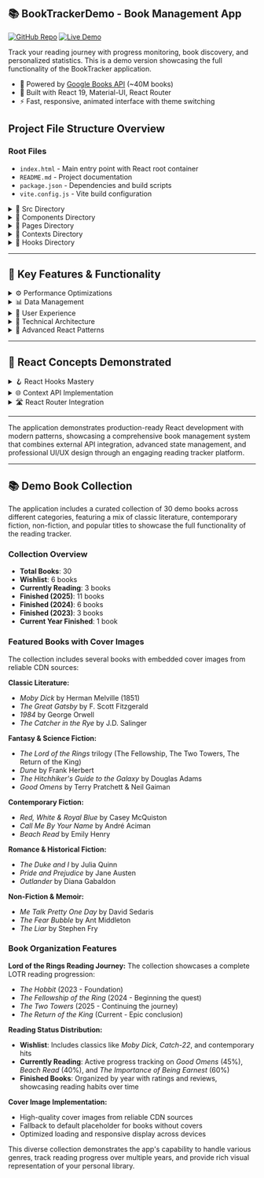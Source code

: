 ## 📚 BookTrackerDemo - Book Management App
[![GitHub Repo](https://img.shields.io/badge/GitHub-Repo-blue?logo=github)](https://github.com/tatoslover/Mini-Project-2)
[![Live Demo](https://img.shields.io/badge/Live%20Demo-Netlify-brightgreen?logo=netlify)](https://booktrackerdemo.netlify.app/booktracker-demo)

Track your reading journey with progress monitoring, book discovery, and personalized statistics. This is a demo version showcasing the full functionality of the BookTracker application.

- 📖 Powered by [Google Books API](https://developers.google.com/books) (~40M books)
- 🎨 Built with React 19, Material-UI, React Router
- ⚡ Fast, responsive, animated interface with theme switching

## Project File Structure Overview

### Root Files
- `index.html` - Main entry point with React root container
- `README.md` - Project documentation
- `package.json` - Dependencies and build scripts
- `vite.config.js` - Vite build configuration

<details>
<summary>📁 Src Directory</summary>

- `src/main.jsx` - Application entry point with React 19 rendering
- `src/App.jsx` - Root component with routing and context providers
- `src/App.css` - Global styles and CSS custom properties
</details>

<details>
<summary>📁 Components Directory</summary>

`components/BookCard.jsx` - Individual Book Display
- Comprehensive book information with cover images
- Interactive rating system with 5-star reviews
- Status management (Wishlist → Currently Reading → Finished)
- Progress tracking with visual indicators
- Context menu with edit/delete/status change options

`components/BookForm.jsx` - Add/Edit Book Interface
- Integrated Google Books API search with real-time results
- Auto-fill functionality from search results
- Comprehensive form validation
- Dynamic fields based on book status
- Image preview and URL validation

`components/BookTrackerLayout.jsx` - Navigation Layout
- Responsive sidebar navigation with book counts
- Animated book logo with page-turning effects
- Theme toggle (Light/Dark mode)
- Mobile-optimized drawer navigation
- Reading statistics in sidebar
</details>

<details>
<summary>📁 Pages Directory</summary>

`pages/BookTrackerHome.jsx` - Dashboard Overview
- Reading statistics and progress analytics
- Recently finished books showcase
- Currently reading books with progress bars
- Quick action buttons and navigation shortcuts
- Motivational reading insights

`pages/AllBooks.jsx` - Complete Library Management
- Advanced filtering system (status, author, rating, year)
- Multi-criteria search and sorting options
- Grid/List view toggle
- Bulk operations and batch status changes
- Real-time filtering with 400+ books support

`pages/WishlistPage.jsx` - Want to Read Collection
- Books organized by categories and genres
- Reading challenge calculations
- Estimated reading time analysis
- Quick add workflow from search
- Progress tracking towards reading goals

`pages/CurrentlyReadingPage.jsx` - Active Reading Tracker
- Visual progress bars with percentage completion
- Quick progress updates with interactive sliders
- Reading statistics (pages read/remaining)
- Books grouped by progress ranges
- Motivational tips and reading insights

`pages/FinishedPage.jsx` - Completed Books Archive
- Achievement display with reading milestones
- Interactive rating and review system
- Reading pattern analysis and insights
- Top-rated books showcase
- Year-over-year reading statistics
</details>

<details>
<summary>📁 Contexts Directory</summary>

`contexts/BookContext.jsx` - Global Book State Management
- `useReducer` for complex state transitions
- CRUD operations (Create, Read, Update, Delete)
- Automatic status transitions based on progress
- Local storage persistence with cross-tab sync
- Book statistics and analytics calculation

`contexts/AuthContext.jsx` - Authentication & User Management
- User authentication with demo login system
- Forgot password functionality with reset codes
- Session persistence and state management
- User profile data and reading statistics
- Demo book collection initialization
- Cross-component authentication state

`contexts/ThemeContext.jsx` - Theme Management System
- Light/Dark mode switching with system preference detection
- Custom Material-UI theme configurations
- localStorage persistence for theme preferences
- Dynamic theme transitions and animations
</details>

<details>
<summary>📁 Hooks Directory</summary>

`hooks/useBookSearch.js` - Google Books API Integration
- Real-time book search with debouncing
- Error handling and retry mechanisms
- Loading states and progress tracking
- Data transformation from API format
- Search result caching for performance

`hooks/useLocalStorage.js` - Storage Utilities
- Cross-tab synchronization with storage events
- Data validation and migration support
- Automatic cleanup and garbage collection
- Conflict resolution for concurrent updates
</details>

---

## 🎯 Key Features & Functionality

<details>
<summary>⚙️ Performance Optimizations</summary>

- React.memo for expensive component re-renders
- useCallback optimization for event handlers
- Bundle optimization with Vite code splitting
- Lazy loading of book images and metadata
- Efficient re-rendering with proper dependency arrays
</details>

<details>
<summary>📊 Data Management</summary>

- Google Books API integration for book discovery
- Local storage persistence across browser sessions
- Cross-tab synchronization for multi-window support
- Automatic data migration and schema evolution
- Real-time search with instant results
</details>

<details>
<summary>📱 User Experience</summary>

- Mobile-first responsive design with Material-UI
- Smooth page transitions and loading animations
- Interactive progress tracking with sliders
- Theme switching (Light/Dark) with persistence
- Advanced filtering and sorting capabilities
- Accessibility features (keyboard navigation, ARIA labels)
</details>

<details>
<summary>🧱 Technical Architecture</summary>

- Modern React 19 with functional components and hooks
- Context API for global state management
- React Router for client-side navigation
- Material-UI component library with custom theming
- Vite for fast development and optimized builds
- ESLint for code quality and consistency
</details>

<details>
<summary>🎨 Advanced React Patterns</summary>

- useReducer for complex state management
- Custom hooks for reusable logic
- Context providers for global state
- Component composition patterns
- Performance optimization techniques
- Error boundaries and graceful error handling
</details>

---

## 🚀 React Concepts Demonstrated

<details>
<summary>🪝 React Hooks Mastery</summary>

- `useState` - Local component state management
- `useEffect` - Side effects and lifecycle management
- `useReducer` - Complex state transitions in BookContext
- `useContext` - Global state consumption
- `useCallback` - Performance optimization for API calls
- `useMemo` - Expensive calculations (filtering, sorting)
- Custom hooks (`useBookSearch`, `useLocalStorage`)
</details>

<details>
<summary>🌐 Context API Implementation</summary>

- Multiple context providers (BookContext, ThemeContext)
- Provider pattern for clean state separation
- Cross-component communication
- State persistence and synchronization
</details>

<details>
<summary>🛣️ React Router Integration</summary>

- Nested routing with layout components
- Programmatic navigation
- Route parameters and query strings
- Protected routes and redirects
</details>

---

The application demonstrates production-ready React development with modern patterns, showcasing a comprehensive book management system that combines external API integration, advanced state management, and professional UI/UX design through an engaging reading tracker platform.

---

## 📚 Demo Book Collection

The application includes a curated collection of 30 demo books across different categories, featuring a mix of classic literature, contemporary fiction, non-fiction, and popular titles to showcase the full functionality of the reading tracker.

### Collection Overview
- **Total Books**: 30
- **Wishlist**: 6 books
- **Currently Reading**: 3 books
- **Finished (2025)**: 11 books
- **Finished (2024)**: 6 books
- **Finished (2023)**: 3 books
- **Current Year Finished**: 1 book

### Featured Books with Cover Images
The collection includes several books with embedded cover images from reliable CDN sources:

**Classic Literature:**
- *Moby Dick* by Herman Melville (1851)
- *The Great Gatsby* by F. Scott Fitzgerald
- *1984* by George Orwell
- *The Catcher in the Rye* by J.D. Salinger

**Fantasy & Science Fiction:**
- *The Lord of the Rings* trilogy (The Fellowship, The Two Towers, The Return of the King)
- *Dune* by Frank Herbert
- *The Hitchhiker's Guide to the Galaxy* by Douglas Adams
- *Good Omens* by Terry Pratchett & Neil Gaiman

**Contemporary Fiction:**
- *Red, White & Royal Blue* by Casey McQuiston
- *Call Me By Your Name* by André Aciman
- *Beach Read* by Emily Henry

**Romance & Historical Fiction:**
- *The Duke and I* by Julia Quinn
- *Pride and Prejudice* by Jane Austen
- *Outlander* by Diana Gabaldon

**Non-Fiction & Memoir:**
- *Me Talk Pretty One Day* by David Sedaris
- *The Fear Bubble* by Ant Middleton
- *The Liar* by Stephen Fry

### Book Organization Features

**Lord of the Rings Reading Journey:**
The collection showcases a complete LOTR reading progression:
- *The Hobbit* (2023 - Foundation)
- *The Fellowship of the Ring* (2024 - Beginning the quest)
- *The Two Towers* (2025 - Continuing the journey)
- *The Return of the King* (Current - Epic conclusion)

**Reading Status Distribution:**
- **Wishlist**: Includes classics like *Moby Dick*, *Catch-22*, and contemporary hits
- **Currently Reading**: Active progress tracking on *Good Omens* (45%), *Beach Read* (40%), and *The Importance of Being Earnest* (60%)
- **Finished Books**: Organized by year with ratings and reviews, showcasing reading habits over time

**Cover Image Implementation:**
- High-quality cover images from reliable CDN sources
- Fallback to default placeholder for books without covers
- Optimized loading and responsive display across devices

This diverse collection demonstrates the app's capability to handle various genres, track reading progress over multiple years, and provide rich visual representation of your personal library.
